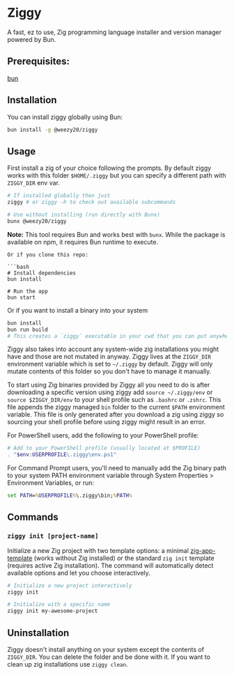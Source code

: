 # Ziggy

A fast, ez to use, Zig programming language installer and version manager powered by Bun.

## Prerequisites: 
[bun](https://bun.com/)

## Installation

You can install ziggy globally using Bun:

```bash
bun install -g @weezy20/ziggy
```

## Usage

First install a zig of your choice following the prompts. By default ziggy works with this folder `$HOME/.ziggy` but you can specify a different path with `ZIGGY_DIR` env var. 

```bash
# If installed globally then just 
ziggy # or ziggy -h to check out available subcommands

# Use without installing (run directly with Bunx)
bunx @weezy20/ziggy
```

**Note:** This tool requires Bun and works best with `bunx`. While the package is available on npm, it requires Bun runtime to execute.
```
Or if you clone this repo: 

```bash
# Install dependencies
bun install

# Run the app
bun start
```
Or if you want to install a binary into your system

```bash
bun install
bun run build
# This creates a `ziggy` executable in your cwd that you can put anywhere you want
```

Ziggy also takes into account any system-wide zig installations you might have and those are not mutated in anyway. Ziggy lives at the `ZIGGY_DIR` environment variable which is set to `~/.ziggy` by default. Ziggy will only mutate contents of this folder so you don't have to manage it manually.

To start using Zig binaries provided by Ziggy all you need to do is after  downloading a specific version using ziggy add `source ~/.ziggy/env` or `source $ZIGGY_DIR/env` to your shell profile such as `.bashrc` or `.zshrc`. This file appends the ziggy managed `bin` folder to the current `$PATH` environment variable. This file is only generated after you download a zig using ziggy so sourcing your shell profile before using ziggy might result in an error. 

For PowerShell users, add the following to your PowerShell profile:
```powershell
# Add to your PowerShell profile (usually located at $PROFILE)
. "$env:USERPROFILE\.ziggy\env.ps1"
```

For Command Prompt users, you'll need to manually add the Zig binary path to your system PATH environment variable through System Properties > Environment Variables, or run:
```cmd
set PATH=%USERPROFILE%\.ziggy\bin;%PATH%
```

## Commands

### `ziggy init [project-name]`

Initialize a new Zig project with two template options: a minimal [zig-app-template](https://github.com/weezy20/zig-app-template) (works without Zig installed) or the standard `zig init` template (requires active Zig installation). The command will automatically detect available options and let you choose interactively.

```bash
# Initialize a new project interactively
ziggy init

# Initialize with a specific name
ziggy init my-awesome-project
```

## Uninstallation
Ziggy doesn't install anything on your system except the contents of `ZIGGY_DIR`. You can delete the folder and be done with it. If you want to clean up zig installations use `ziggy clean`. 